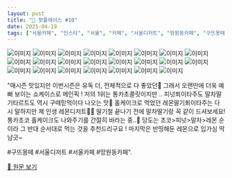 ```yaml
---
layout: post
title: "📍 핫플레이스 #10"
date: 2025-04-19
tags: ["서울카페", "인스타", "서울", "카페", "서울디저트", "망원동카페", "구뜨몽떼"]
---
```


![이미지](https://scontent-ssn1-1.cdninstagram.com/v/t51.2885-19/455840798_992941415936960_2385382744845716519_n.jpg?stp=dst-jpg_s150x150_tt6&_nc_ht=scontent-ssn1-1.cdninstagram.com&_nc_cat=108&_nc_oc=Q6cZ2QFw-5XRwBGEy7IEcT9mVSVBKkBvYnRVenI3nWqCo6cr-Z9w2i4O5s098m7y0sQDvxQ&_nc_ohc=aHK4oApAbtoQ7kNvwH7f-ko&_nc_gid=WI_XeA2addT-qNt0hTp8NQ&edm=APs17CUBAAAA&ccb=7-5&oh=00_AfFXZK-7ehazzj6IB8X-m-tonyIFY2ti9_nLzZxM04sAAg&oe=680976A6&_nc_sid=10d13b)
![이미지](https://scontent-ssn1-1.cdninstagram.com/v/t51.2885-19/200833713_309358487262571_883862480801422671_n.jpg?stp=dst-jpg_s150x150_tt6&_nc_ht=scontent-ssn1-1.cdninstagram.com&_nc_cat=107&_nc_oc=Q6cZ2QFw-5XRwBGEy7IEcT9mVSVBKkBvYnRVenI3nWqCo6cr-Z9w2i4O5s098m7y0sQDvxQ&_nc_ohc=rPm9LTKkn60Q7kNvwGlQKa2&_nc_gid=WI_XeA2addT-qNt0hTp8NQ&edm=APs17CUBAAAA&ccb=7-5&oh=00_AfEXBawolnKLVA8A5lctZIRwNtdNoKSVMsCazU9aEPIStQ&oe=68096AFB&_nc_sid=10d13b)
![이미지](https://scontent-ssn1-1.cdninstagram.com/v/t51.2885-15/489952411_18457088530075911_122594664949730750_n.jpg?stp=dst-jpg_e35_tt6&cb=30a688f7-4a514005&efg=eyJ2ZW5jb2RlX3RhZyI6IkNBUk9VU0VMX0lURU0uaW1hZ2VfdXJsZ2VuLjE0NDB4MTgwMS5zZHIuZjc1NzYxLmRlZmF1bHRfaW1hZ2UifQ&_nc_ht=scontent-ssn1-1.cdninstagram.com&_nc_cat=103&_nc_oc=Q6cZ2QGzyGlDtSjHksobLfYKfcfnjqT6o5guO-bhJ1Fm-9S5IF1w2nv7WIfqGXoz8Y3X1Lo&_nc_ohc=Wvy7R0L_tSwQ7kNvwGNZLOV&_nc_gid=WI_XeA2addT-qNt0hTp8NQ&edm=APs17CUBAAAA&ccb=7-5&ig_cache_key=MzYxNDAyODUxNzcxNjg5OTkwNA%3D%3D.3-ccb7-5-cb30a688f7-4a514005&oh=00_AfF4wVxLAVce5MLHzVRvaIZxRWvcFwePoZkLPBVmL0Hj3Q&oe=68096D3A&_nc_sid=10d13b)
![이미지](https://scontent-ssn1-1.cdninstagram.com/v/t51.2885-19/47694998_277585199580492_7981331687432781824_n.jpg?stp=dst-jpg_s150x150_tt6&_nc_ht=scontent-ssn1-1.cdninstagram.com&_nc_cat=100&_nc_oc=Q6cZ2QFw-5XRwBGEy7IEcT9mVSVBKkBvYnRVenI3nWqCo6cr-Z9w2i4O5s098m7y0sQDvxQ&_nc_ohc=0uWy-MDkceIQ7kNvwFE-97V&_nc_gid=WI_XeA2addT-qNt0hTp8NQ&edm=APs17CUBAAAA&ccb=7-5&oh=00_AfHWJqy0UW-le4V-AUfD_lIen7fmwQzeGSe6acgAoFZ7ZQ&oe=68096E25&_nc_sid=10d13b)
![이미지](https://scontent-ssn1-1.cdninstagram.com/v/t51.2885-19/437196741_787726490084213_3818757272439776629_n.jpg?stp=dst-jpg_s150x150_tt6&_nc_ht=scontent-ssn1-1.cdninstagram.com&_nc_cat=105&_nc_oc=Q6cZ2QFw-5XRwBGEy7IEcT9mVSVBKkBvYnRVenI3nWqCo6cr-Z9w2i4O5s098m7y0sQDvxQ&_nc_ohc=G9UWO3YOV-gQ7kNvwGt_iek&_nc_gid=WI_XeA2addT-qNt0hTp8NQ&edm=APs17CUBAAAA&ccb=7-5&oh=00_AfGaaj9YV2tQA9I9AdMY8x6lm-ofY4HhMJpLL0sp8Sk48g&oe=680983FD&_nc_sid=10d13b)
![이미지](https://scontent-ssn1-1.cdninstagram.com/v/t51.2885-19/11931018_1797604883799393_209831085_a.jpg?stp=dst-jpg_s150x150_tt6&_nc_ht=scontent-ssn1-1.cdninstagram.com&_nc_cat=109&_nc_oc=Q6cZ2QFw-5XRwBGEy7IEcT9mVSVBKkBvYnRVenI3nWqCo6cr-Z9w2i4O5s098m7y0sQDvxQ&_nc_ohc=NxSOXLkQBbgQ7kNvwESu6vs&_nc_gid=WI_XeA2addT-qNt0hTp8NQ&edm=APs17CUBAAAA&ccb=7-5&oh=00_AfFw9_GxIQl8U4K6jkVKVT7mDfYEdDEjREM8b3bD93iMkg&oe=68096E50&_nc_sid=10d13b)
![이미지](https://scontent-ssn1-1.cdninstagram.com/v/t51.2885-19/37012136_266797647467809_9002013176220352512_n.jpg?stp=dst-jpg_s150x150_tt6&_nc_ht=scontent-ssn1-1.cdninstagram.com&_nc_cat=101&_nc_oc=Q6cZ2QFw-5XRwBGEy7IEcT9mVSVBKkBvYnRVenI3nWqCo6cr-Z9w2i4O5s098m7y0sQDvxQ&_nc_ohc=cR9m-69_uOEQ7kNvwE_oSp9&_nc_gid=WI_XeA2addT-qNt0hTp8NQ&edm=APs17CUBAAAA&ccb=7-5&oh=00_AfEly-mEp9LnxooC_JFq-uP4vFdA0TmMw5OtlnCM5zsH-g&oe=6809995C&_nc_sid=10d13b)
![이미지](https://scontent-ssn1-1.cdninstagram.com/v/t51.2885-19/429765255_1097963251404505_6692662603492500803_n.jpg?stp=dst-jpg_s150x150_tt6&_nc_ht=scontent-ssn1-1.cdninstagram.com&_nc_cat=101&_nc_oc=Q6cZ2QFw-5XRwBGEy7IEcT9mVSVBKkBvYnRVenI3nWqCo6cr-Z9w2i4O5s098m7y0sQDvxQ&_nc_ohc=yrAMV_omJaEQ7kNvwFcyFWx&_nc_gid=WI_XeA2addT-qNt0hTp8NQ&edm=APs17CUBAAAA&ccb=7-5&oh=00_AfEkDeekhS309c6aI2s_B7XB6Wb_NkT3mGEzPynYIDtS2Q&oe=68097D14&_nc_sid=10d13b)
![이미지](https://scontent-ssn1-1.cdninstagram.com/v/t51.2885-19/483223094_9780629085302466_2915959962781326029_n.jpg?stp=dst-jpg_s150x150_tt6&_nc_ht=scontent-ssn1-1.cdninstagram.com&_nc_cat=106&_nc_oc=Q6cZ2QFw-5XRwBGEy7IEcT9mVSVBKkBvYnRVenI3nWqCo6cr-Z9w2i4O5s098m7y0sQDvxQ&_nc_ohc=vry3Z_M0AIEQ7kNvwGloizW&_nc_gid=WI_XeA2addT-qNt0hTp8NQ&edm=APs17CUBAAAA&ccb=7-5&oh=00_AfEcePvFwdHOvr1LPtLRtm5u3L4eKVTbywxYV1XxLskHBQ&oe=68097643&_nc_sid=10d13b)
![이미지](https://scontent-ssn1-1.cdninstagram.com/v/t51.29350-15/387675286_332302299385065_5139446477063266762_n.jpg?stp=dst-jpg_e35_tt6&efg=eyJ2ZW5jb2RlX3RhZyI6IkNBUk9VU0VMX0lURU0uaW1hZ2VfdXJsZ2VuLjE0NDB4MTgwMC5zZHIuZjI5MzUwLmRlZmF1bHRfaW1hZ2UifQ&_nc_ht=scontent-ssn1-1.cdninstagram.com&_nc_cat=109&_nc_oc=Q6cZ2QGzyGlDtSjHksobLfYKfcfnjqT6o5guO-bhJ1Fm-9S5IF1w2nv7WIfqGXoz8Y3X1Lo&_nc_ohc=v3hOLyfr4sMQ7kNvwG8DiV3&_nc_gid=WI_XeA2addT-qNt0hTp8NQ&edm=APs17CUBAAAA&ccb=7-5&ig_cache_key=MzIxMDg4MTk1MTM2MjAwNjIyOQ%3D%3D.3-ccb7-5&oh=00_AfEVbd1oTQjxq6kcGE5e0yjE1XozqKl_qZL89fX3sM2dfA&oe=680980AF&_nc_sid=10d13b)
![이미지](https://scontent-ssn1-1.cdninstagram.com/v/t51.2885-19/437741426_446461877800908_5445573032431614316_n.jpg?stp=dst-jpg_s150x150_tt6&_nc_ht=scontent-ssn1-1.cdninstagram.com&_nc_cat=100&_nc_oc=Q6cZ2QFw-5XRwBGEy7IEcT9mVSVBKkBvYnRVenI3nWqCo6cr-Z9w2i4O5s098m7y0sQDvxQ&_nc_ohc=Yb0i-9_qAUUQ7kNvwHtMg5y&_nc_gid=WI_XeA2addT-qNt0hTp8NQ&edm=APs17CUBAAAA&ccb=7-5&oh=00_AfG3nUF_F0E-CxlMUAOQ-04XsemsEPEANjq0FA094v41GA&oe=6809680F&_nc_sid=10d13b)
![이미지](https://scontent-ssn1-1.cdninstagram.com/v/t51.2885-15/479875214_18446347114075911_4982708139777629160_n.jpg?stp=dst-jpg_e35_tt6&cb=30a688f7-4a514005&efg=eyJ2ZW5jb2RlX3RhZyI6IkNBUk9VU0VMX0lURU0uaW1hZ2VfdXJsZ2VuLjE0NDB4MTgwMC5zZHIuZjc1NzYxLmRlZmF1bHRfaW1hZ2UifQ&_nc_ht=scontent-ssn1-1.cdninstagram.com&_nc_cat=103&_nc_oc=Q6cZ2QHOwHxtqTCMH7KcSokO8MRkehJbS7YLThuhSogENevbuJ4nOjDCSPJ9l4HGhGTzn0A&_nc_ohc=REOq_BrukyYQ7kNvwEBByIj&_nc_gid=WI_XeA2addT-qNt0hTp8NQ&edm=APs17CUBAAAA&ccb=7-5&ig_cache_key=MzU3MjExNDAxOTM0MzMwNDE5OQ%3D%3D.3-ccb7-5-cb30a688f7-4a514005&oh=00_AfG5XcyK6wB0mjFZM1YY7ifrnViw8ZIEQPSk-VnvW9pGCw&oe=68096965&_nc_sid=10d13b)
![이미지](https://scontent-ssn1-1.cdninstagram.com/v/t51.2885-15/490651687_18456622405075911_6623777662302141694_n.jpg?stp=dst-jpg_e35_tt6&cb=30a688f7-4a514005&efg=eyJ2ZW5jb2RlX3RhZyI6IkNBUk9VU0VMX0lURU0uaW1hZ2VfdXJsZ2VuLjE0NDB4MTgwMC5zZHIuZjc1NzYxLmRlZmF1bHRfaW1hZ2UifQ&_nc_ht=scontent-ssn1-1.cdninstagram.com&_nc_cat=103&_nc_oc=Q6cZ2QGzyGlDtSjHksobLfYKfcfnjqT6o5guO-bhJ1Fm-9S5IF1w2nv7WIfqGXoz8Y3X1Lo&_nc_ohc=q7_rNgss0sIQ7kNvwGCOm8i&_nc_gid=WI_XeA2addT-qNt0hTp8NQ&edm=APs17CUBAAAA&ccb=7-5&ig_cache_key=MzYxMTkxNDA1MjEzMzI0MTc2Mg%3D%3D.3-ccb7-5-cb30a688f7-4a514005&oh=00_AfE4pffaUA72uOJMU7oRDl57UnBc9cNniJGEOGIl6PAY7A&oe=68098D36&_nc_sid=10d13b)
![이미지](https://scontent-ssn1-1.cdninstagram.com/v/t51.2885-19/486407127_1196169382222151_6429178161865217852_n.jpg?stp=dst-jpg_s150x150_tt6&_nc_ht=scontent-ssn1-1.cdninstagram.com&_nc_cat=111&_nc_oc=Q6cZ2QFw-5XRwBGEy7IEcT9mVSVBKkBvYnRVenI3nWqCo6cr-Z9w2i4O5s098m7y0sQDvxQ&_nc_ohc=10weaXV1ZO0Q7kNvwEO5PD9&_nc_gid=WI_XeA2addT-qNt0hTp8NQ&edm=APs17CUBAAAA&ccb=7-5&oh=00_AfG72GcDYXUpcCH9urbXCbRxnoX1JU_-tL9qM_v0F3BB1w&oe=68097988&_nc_sid=10d13b)
![이미지](https://scontent-ssn1-1.cdninstagram.com/v/t51.2885-15/489960117_18455636536075911_2913965406553488686_n.jpg?stp=dst-jpg_e35_tt6&cb=30a688f7-4a514005&efg=eyJ2ZW5jb2RlX3RhZyI6IkNBUk9VU0VMX0lURU0uaW1hZ2VfdXJsZ2VuLjE0NDB4MTgwMC5zZHIuZjc1NzYxLmRlZmF1bHRfaW1hZ2UifQ&_nc_ht=scontent-ssn1-1.cdninstagram.com&_nc_cat=103&_nc_oc=Q6cZ2QGzyGlDtSjHksobLfYKfcfnjqT6o5guO-bhJ1Fm-9S5IF1w2nv7WIfqGXoz8Y3X1Lo&_nc_ohc=JEMXb5q7Vx0Q7kNvwHfn9Om&_nc_gid=WI_XeA2addT-qNt0hTp8NQ&edm=APs17CUBAAAA&ccb=7-5&ig_cache_key=MzYwODExNzA2MzMzNTY2NTk0MQ%3D%3D.3-ccb7-5-cb30a688f7-4a514005&oh=00_AfELuxdZ2X4Wz6h7d0ElD8Uh23u1Jl3_y4AkcXHS1Ak1Ag&oe=68097A77&_nc_sid=10d13b)
![이미지](https://scontent-ssn1-1.cdninstagram.com/v/t51.2885-15/480126683_18446347195075911_5207094418467929456_n.jpg?stp=dst-jpg_e35_tt6&cb=30a688f7-4a514005&efg=eyJ2ZW5jb2RlX3RhZyI6IkNBUk9VU0VMX0lURU0uaW1hZ2VfdXJsZ2VuLjE0NDB4MTgwMC5zZHIuZjc1NzYxLmRlZmF1bHRfaW1hZ2UifQ&_nc_ht=scontent-ssn1-1.cdninstagram.com&_nc_cat=103&_nc_oc=Q6cZ2QHOwHxtqTCMH7KcSokO8MRkehJbS7YLThuhSogENevbuJ4nOjDCSPJ9l4HGhGTzn0A&_nc_ohc=66ZF-jj6zgIQ7kNvwGeIyue&_nc_gid=WI_XeA2addT-qNt0hTp8NQ&edm=APs17CUBAAAA&ccb=7-5&ig_cache_key=MzU3MjExNDAxOTM0MzE3MDYxMA%3D%3D.3-ccb7-5-cb30a688f7-4a514005&oh=00_AfGdGlZiC5ysf31i8ApASozU-tIZ4A7i3BggHSlRewER0A&oe=68099332&_nc_sid=10d13b)
![이미지](https://scontent-ssn1-1.cdninstagram.com/v/t51.2885-19/485075910_662201713053707_4234373337417967108_n.jpg?stp=dst-jpg_s150x150_tt6&_nc_ht=scontent-ssn1-1.cdninstagram.com&_nc_cat=111&_nc_oc=Q6cZ2QFw-5XRwBGEy7IEcT9mVSVBKkBvYnRVenI3nWqCo6cr-Z9w2i4O5s098m7y0sQDvxQ&_nc_ohc=QqLqSU6ucpQQ7kNvwGKWbsT&_nc_gid=WI_XeA2addT-qNt0hTp8NQ&edm=APs17CUBAAAA&ccb=7-5&oh=00_AfEOiMawqvlLFyXYXeM7A7UgURc2SzoqSQq6AHeXRIPokw&oe=68096EF0&_nc_sid=10d13b)
![이미지](https://scontent-ssn1-1.cdninstagram.com/v/t51.2885-19/458277690_3922511591404540_265108197434193010_n.jpg?stp=dst-jpg_s150x150_tt6&_nc_ht=scontent-ssn1-1.cdninstagram.com&_nc_cat=104&_nc_oc=Q6cZ2QFw-5XRwBGEy7IEcT9mVSVBKkBvYnRVenI3nWqCo6cr-Z9w2i4O5s098m7y0sQDvxQ&_nc_ohc=iCO2aCiiUsAQ7kNvwFcWl8n&_nc_gid=WI_XeA2addT-qNt0hTp8NQ&edm=APs17CUBAAAA&ccb=7-5&oh=00_AfGiQLzd0dL9Q9VVd84n3zZ5sv0sZSHCyPU_7LBPLl1eJA&oe=68098A09&_nc_sid=10d13b)
![이미지](https://scontent-ssn1-1.cdninstagram.com/v/t51.2885-15/487777908_18453583060075911_7047092749857288920_n.jpg?stp=dst-jpg_e35_tt6&cb=30a688f7-4a514005&efg=eyJ2ZW5jb2RlX3RhZyI6IkNBUk9VU0VMX0lURU0uaW1hZ2VfdXJsZ2VuLjE0NDB4MTgwMC5zZHIuZjc1NzYxLmRlZmF1bHRfaW1hZ2UifQ&_nc_ht=scontent-ssn1-1.cdninstagram.com&_nc_cat=103&_nc_oc=Q6cZ2QGzyGlDtSjHksobLfYKfcfnjqT6o5guO-bhJ1Fm-9S5IF1w2nv7WIfqGXoz8Y3X1Lo&_nc_ohc=qTkJI5BYu-MQ7kNvwGlEjbF&_nc_gid=WI_XeA2addT-qNt0hTp8NQ&edm=APs17CUBAAAA&ccb=7-5&ig_cache_key=MzYwMDM3MTkxMjM2MjE4NDAyMw%3D%3D.3-ccb7-5-cb30a688f7-4a514005&oh=00_AfFCU2OGIjGr0W1L9EXQ4EY2v2dx937RuukAXvFIubSvOw&oe=68098C93&_nc_sid=10d13b)
![이미지](https://scontent-ssn1-1.cdninstagram.com/v/t51.2885-15/488991359_18454477153075911_4317884504478623344_n.jpg?stp=dst-jpg_e35_tt6&cb=30a688f7-4a514005&efg=eyJ2ZW5jb2RlX3RhZyI6IkNBUk9VU0VMX0lURU0uaW1hZ2VfdXJsZ2VuLjE0NDB4MTgwMC5zZHIuZjc1NzYxLmRlZmF1bHRfaW1hZ2UifQ&_nc_ht=scontent-ssn1-1.cdninstagram.com&_nc_cat=103&_nc_oc=Q6cZ2QGzyGlDtSjHksobLfYKfcfnjqT6o5guO-bhJ1Fm-9S5IF1w2nv7WIfqGXoz8Y3X1Lo&_nc_ohc=zIonMjLytUQQ7kNvwG35Zi0&_nc_gid=WI_XeA2addT-qNt0hTp8NQ&edm=APs17CUBAAAA&ccb=7-5&ig_cache_key=MzYwMzgxMDIwNzY4Nzc1NDg1OQ%3D%3D.3-ccb7-5-cb30a688f7-4a514005&oh=00_AfGjA79gGl5RIwXseIWJi8nE2bIC9VPcuWvi9my4Dpp4Rg&oe=6809656F&_nc_sid=10d13b)
![이미지](https://scontent-ssn1-1.cdninstagram.com/v/t51.2885-19/10616485_537880026313529_524691576_a.jpg?stp=dst-jpg_s150x150_tt6&_nc_ht=scontent-ssn1-1.cdninstagram.com&_nc_cat=105&_nc_oc=Q6cZ2QFw-5XRwBGEy7IEcT9mVSVBKkBvYnRVenI3nWqCo6cr-Z9w2i4O5s098m7y0sQDvxQ&_nc_ohc=wZIIzJyuK34Q7kNvwE3UFgr&_nc_gid=WI_XeA2addT-qNt0hTp8NQ&edm=APs17CUBAAAA&ccb=7-5&oh=00_AfE6C4RUtlZ8gDs1L_kE2DVBPwMsJpZTT9XrQBgll5-b0w&oe=68097EE1&_nc_sid=10d13b)
![이미지](https://scontent-ssn1-1.cdninstagram.com/v/t51.2885-19/420918488_341778995420326_4654289951945324778_n.jpg?stp=dst-jpg_s150x150_tt6&_nc_ht=scontent-ssn1-1.cdninstagram.com&_nc_cat=110&_nc_oc=Q6cZ2QFw-5XRwBGEy7IEcT9mVSVBKkBvYnRVenI3nWqCo6cr-Z9w2i4O5s098m7y0sQDvxQ&_nc_ohc=6-_Ad9RK8nYQ7kNvwGvxnvd&_nc_gid=WI_XeA2addT-qNt0hTp8NQ&edm=APs17CUBAAAA&ccb=7-5&oh=00_AfGdc9e92VJB5Z6f2CrrAJ0UBrkIDfs5h5G_Zyqm8F0awA&oe=68098D41&_nc_sid=10d13b)
![이미지](https://scontent-ssn1-1.cdninstagram.com/v/t51.2885-19/103469538_2720640404833953_2406940938693418590_n.jpg?stp=dst-jpg_s150x150_tt6&_nc_ht=scontent-ssn1-1.cdninstagram.com&_nc_cat=109&_nc_oc=Q6cZ2QFw-5XRwBGEy7IEcT9mVSVBKkBvYnRVenI3nWqCo6cr-Z9w2i4O5s098m7y0sQDvxQ&_nc_ohc=U7qKe5QvGYcQ7kNvwEouV9d&_nc_gid=WI_XeA2addT-qNt0hTp8NQ&edm=APs17CUBAAAA&ccb=7-5&oh=00_AfF-4rW9pwcrvOlE_fMvDqsCZSSJDKdlHklLaA4sOaVsUA&oe=68098C67&_nc_sid=10d13b)

"매시즌 맛있지만 이번시즌은 유독 더, 전체적으로 다 좋았던💖 그래서 오랜만에 더욱 예뻐 보이는 쇼케이스로 메인픽 ! 저의 1위는 통카초콜릿이지만 .. 피넛푀이타주도 말차딸기타르트도 역시 구떼믿먹이다 나오는 맛🥺 홀케이크로 먹었던 레몬딸기푀이타주는 다시 말하지만 제 인생 레몬디저트🍋🍓 딸기철 끝나기 전에 말차딸기랑 꼭 같이 드셔보세요! 통카초코 홀케이크도 나와주기를 간절히 바라는 중..🤎
당도는 초코>피넛>말차>레몬 순이라 그 반대 순서대로 먹는 것을 추천드리구요 ! 마지막은 반띵해둔 레몬으로 입가심 딱냠긋~

#구뜨몽떼 #서울디저트 #서울카페 #망원동카페".

[🔗 원문 보기](https://www.instagram.com/p/DGSsspiJI8K/)
